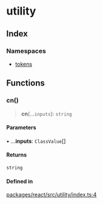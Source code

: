 # utility

## Index

### Namespaces

- [tokens](namespaces/tokens.md)

## Functions

### cn()

> **cn**(...`inputs`): `string`

#### Parameters

• ...**inputs**: `ClassValue`[]

#### Returns

`string`

#### Defined in

[packages/react/src/utility/index.ts:4](https://github.com/mintthemoon/microcosm-js/blob/c346e4f2580bc6a563c9d5700fb5933b82afca4d/packages/react/src/utility/index.ts#L4)
